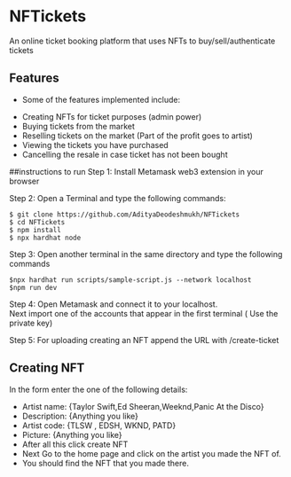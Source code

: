 # NFTickets
An online ticket booking platform that uses NFTs to buy/sell/authenticate tickets

## Features
- Some of the features implemented include:
* Creating NFTs for ticket purposes (admin power)
* Buying tickets from the market
* Reselling tickets on the market (Part of the profit goes to artist)
* Viewing the tickets you have purchased
* Cancelling the resale in case ticket has not been bought

##instructions to run
Step 1:
Install Metamask web3 extension in your browser

Step 2:
Open a Terminal and type the following commands:
```
$ git clone https://github.com/AdityaDeodeshmukh/NFTickets
$ cd NFTickets
$ npm install
$ npx hardhat node
```
Step 3:
Open another terminal in the same directory and type the following commands
```
$npx hardhat run scripts/sample-script.js --network localhost
$npm run dev
```
Step 4:
Open Metamask and connect it to your localhost.
<br>
Next import one of the accounts that appear in the first terminal ( Use the private key)

Step 5:
For uploading creating an NFT append the URL with /create-ticket

## Creating NFT

In the form enter the one of the following details: <br>
* Artist name: {Taylor Swift,Ed Sheeran,Weeknd,Panic At the Disco} <br> 
* Description: {Anything you like} <br>
* Artist code: {TLSW , EDSH, WKND, PATD} <br>
* Picture: {Anything you like} <br>
* After all this click create NFT <br>
* Next Go to the home page and click on the artist you made the NFT of. <br>
* You should find the NFT that you made there. <br>
